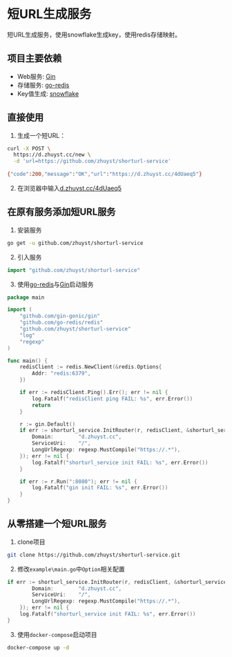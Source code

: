 # 短URL生成服务

短URL生成服务，使用snowflake生成key，使用redis存储映射。

## 项目主要依赖

* Web服务: [Gin](https://github.com/gin-gonic/gin)
* 存储服务: [go-redis](https://github.com/go-redis/redis)
* Key值生成: [snowflake](https://github.com/bwmarrin/snowflake)

## 直接使用

1. 生成一个短URL：
```bash
curl -X POST \
  https://d.zhuyst.cc/new \
  -d 'url=https://github.com/zhuyst/shorturl-service'
  
{"code":200,"message":"OK","url":"https://d.zhuyst.cc/4dUaeq5"}
```

2. 在浏览器中输入[d.zhuyst.cc/4dUaeq5](d.zhuyst.cc/4dUaeq5)

## 在原有服务添加短URL服务

1. 安装服务
```sh
go get -u github.com/zhuyst/shorturl-service
```

2. 引入服务
```go
import "github.com/zhuyst/shorturl-service"
```

3. 使用[go-redis](https://github.com/go-redis/redis)与[Gin](https://github.com/gin-gonic/gin)启动服务
```go
package main

import (
	"github.com/gin-gonic/gin"
	"github.com/go-redis/redis"
	"github.com/zhuyst/shorturl-service"
	"log"
	"regexp"
)

func main() {
	redisClient := redis.NewClient(&redis.Options{
		Addr: "redis:6379",
	})

	if err := redisClient.Ping().Err(); err != nil {
		log.Fatalf("redisClient ping FAIL: %s", err.Error())
		return
	}

	r := gin.Default()
	if err := shorturl_service.InitRouter(r, redisClient, &shorturl_service.Option{
		Domain:        "d.zhuyst.cc",
		ServiceUri:    "/",
		LongUrlRegexp: regexp.MustCompile("https://.*"),
	}); err != nil {
		log.Fatalf("shorturl_service init FAIL: %s", err.Error())
	}

	if err := r.Run(":8080"); err != nil {
		log.Fatalf("gin init FAIL: %s", err.Error())
	}
}
```

## 从零搭建一个短URL服务

1. clone项目
```sh
git clone https://github.com/zhuyst/shorturl-service.git
```

2. 修改`example\main.go`中`Option`相关配置
```go
if err := shorturl_service.InitRouter(r, redisClient, &shorturl_service.Option{
		Domain:        "d.zhuyst.cc",
		ServiceUri:    "/",
		LongUrlRegexp: regexp.MustCompile("https://.*"),
	}); err != nil {
	log.Fatalf("shorturl_service init FAIL: %s", err.Error())
}
```

3. 使用`docker-compose`启动项目
```sh
docker-compose up -d
```